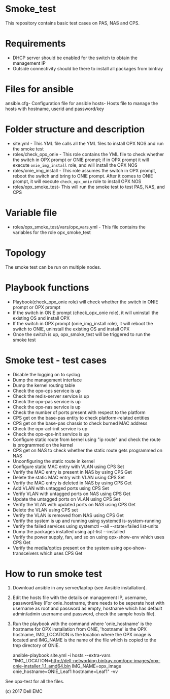 # Smoke_test
This repository contains basic test cases on PAS, NAS and CPS.

# Requirements
- DHCP server should be enabled for the switch to obtain the management IP
- Outside connectivity should be there to install all packages from bintray

# Files for ansible
ansible.cfg- Configuration file for ansible
hosts- Hosts file to manage the hosts with hostname, userid and password/key

# Folder structure and description
- site.yml - This YML file calls all the YML files to install OPX NOS and run the smoke test
- roles/check_opx_onie - This role contains the YML file to check whether the switch in OPX prompt or ONIE prompt; if in OPX prompt it will execute `onie_img_install` role, and will install the OPX NOS
- roles/onie_img_install - This role assumes the switch in OPX prompt, reboot the switch and bring to ONIE prompt. After it comes to ONIE prompt, it will execute `check_opx_onie` role to install OPX NOS
- roles/opx_smoke_test- This will run the smoke test to test PAS, NAS, and CPS

# Variable file
- roles/opx_smoke_test/vars/opx_vars.yml - This file contains the variables for the role opx_smoke_test

# Topology
The smoke test can be run on multiple nodes.

# Playbook functions
- Playbook(check_opx_onie role) will check whether the switch in ONIE prompt or OPX prompt 
- If the switch in ONIE prompt (check_opx_onie role), it will uninstall the existing OS and install OPX
- If the switch in OPX prompt (onie_img_install role), it will reboot the switch to ONIE, uninstall the existing OS and install OPX
- Once the switch is up, opx_smoke_test will be triggered to run the smoke test

# Smoke test - test cases

- Disable the logging on to syslog
- Dump the management interface
- Dump the kernel routing table
- Check the opx-cps service is up
- Check the redis-server service is up
- Check the opx-pas service is up
- Check the opx-nas service is up
- Check the number of ports present with respect to the platform
- CPS get on the base-pas entity to check platform-related entities
- CPS get on the base-pas chassis to check burned MAC address
- Check the opx-acl-init service is up
- Check the opx-qos-init service is up
- Configure static route from kernel using "ip route" and check the route is programmed on the kernel
- CPS get on NAS to check whether the static route gets programmed on NAS
- Unconfiguring the static route in kernel
- Configure static MAC entry with VLAN using CPS Set
- Verify the MAC entry is present in NAS by using CPS Get
- Delete the static MAC entry with VLAN using CPS Set
- Verify the MAC entry is deleted in NAS by using CPS Get
- Add VLAN with untagged ports using CPS Set
- Verify VLAN with untagged ports on NAS using CPS Get
- Update the untagged ports on VLAN using CPS Set
- Verify the VLAN with updated ports on NAS using CPS Get
- Delete the VLAN using CPS set
- Verify the VLAN is removed from NAS using CPS Get
- Verify the system is up and running using systemctl is-system-running
- Verify the failed services using systemctl --all --state=failed list-units
- Dump the packages installed using apt-list --installed
- Verify the power supply, fan, and so on using opx-show-env which uses CPS Get
- Verify the media/optics present on the system using opx-show-transceivers which uses CPS Get

# How to run smoke test

1. Download ansible in any server/laptop (see Ansible installation).
2. Edit the hosts file with the details on management IP, username, password/key (For onie_hostname, there needs to be seperate host with username as root and password as empty, hostname which has default admin/admin username and password, check the sample hosts file).
3. Run the playbook with the command where 'onie_hostname' is the hostname for OPX installation from ONIE, 'hostname' is the OPX hostname, IMG_LOCATION is the location where the OPX image is located and IMG_NAME is the name of the file which is copied to the tmp directory of ONIE.

    ansible-playbook site.yml -i hosts --extra-vars "IMG_LOCATION=http://dell-networking.bintray.com/opx-images/opx-onie-installer_1.1_amd64.bin IMG_NAME=opx_image onie_hostname=ONIE_Leaf1 hostname=Leaf1" -vv

See opx-test for all the files.

(c) 2017 Dell EMC
